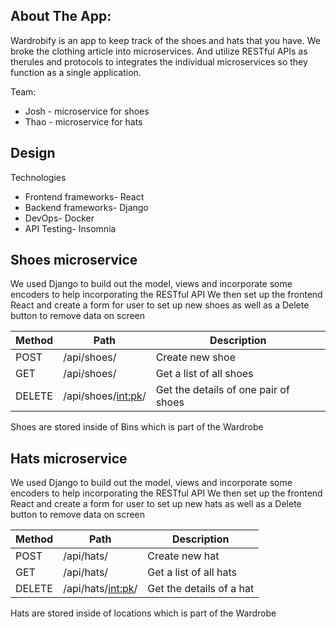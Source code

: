 ## About The App:

Wardrobify is an app to keep track of the shoes and hats that you have. We broke the clothing article into microservices. And utilize RESTful APIs as therules and protocols to integrates the individual microservices so they function as a single application.

Team:

- Josh - microservice for shoes
- Thao - microservice for hats

## Design

Technologies

- Frontend frameworks- React
- Backend frameworks- Django
- DevOps- Docker
- API Testing- Insomnia

## Shoes microservice

We used Django to build out the model, views and incorporate some encoders to help incorporating the RESTful API
We then set up the frontend React and create a form for user to set up new shoes as well as a Delete button to remove data on screen

| Method | Path                 | Description                          |
| ------ | -------------------- | ------------------------------------ |
| POST   | /api/shoes/          | Create new shoe                      |
| GET    | /api/shoes/          | Get a list of all shoes              |
| DELETE | /api/shoes/<int:pk>/ | Get the details of one pair of shoes |

Shoes are stored inside of Bins which is part of the Wardrobe

## Hats microservice

We used Django to build out the model, views and incorporate some encoders to help incorporating the RESTful API
We then set up the frontend React and create a form for user to set up new hats as well as a Delete button to remove data on screen

| Method | Path                | Description              |
| ------ | ------------------- | ------------------------ |
| POST   | /api/hats/          | Create new hat           |
| GET    | /api/hats/          | Get a list of all hats   |
| DELETE | /api/hats/<int:pk>/ | Get the details of a hat |

Hats are stored inside of locations which is part of the Wardrobe
